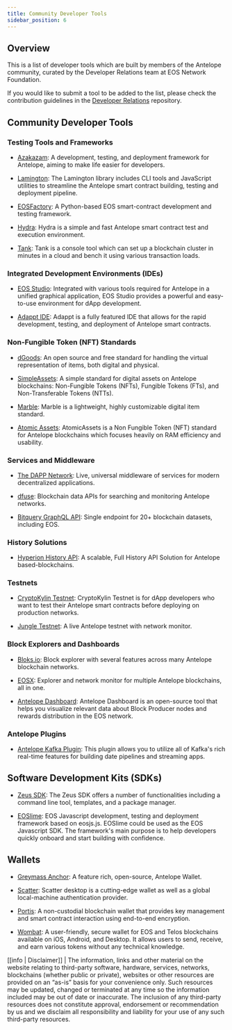 ```yaml
---
title: Community Developer Tools
sidebar_position: 6
---
```


## Overview

This is a list of developer tools which are built by members of the Antelope community, curated by the Developer Relations team at EOS Network Foundation.

If you would like to submit a tool to be added to the list, please check the contribution guidelines in the [Developer Relations](https://github.com/eosnetworkfoundation/devrel) repository.

## Community Developer Tools

### Testing Tools and Frameworks

* [Azakazam](https://github.com/azarusio/azakazam): A development, testing, and deployment framework for Antelope, aiming to make life easier for developers.

* [Lamington](https://github.com/CoinageCrypto/lamington): The Lamington library includes CLI tools and JavaScript utilities to streamline the Antelope smart contract building, testing and deployment pipeline.

* [EOSFactory](https://github.com/tokenika/eosfactory): A Python-based EOS smart-contract development and testing framework.

* [Hydra](https://klevoya.com/hydra/): Hydra is a simple and fast Antelope smart contract test and execution environment.

* [Tank](https://github.com/mixbytes/tank): Tank is a console tool which can set up a blockchain cluster in minutes in a cloud and bench it using various transaction loads.

### Integrated Development Environments (IDEs)

* [EOS Studio](https://www.eosstudio.io/): Integrated with various tools required for Antelope in a unified graphical application, EOS Studio provides a powerful and easy-to-use environment for dApp development.

* [Adappt IDE](https://github.com/eosrapid/adappt): Adappt is a fully featured IDE that allows for the rapid development, testing, and deployment of Antelope smart contracts.

### Non-Fungible Token (NFT) Standards

* [dGoods](https://github.com/MythicalGames/dgoods): An open source and free standard for handling the virtual representation of items, both digital and physical.

* [SimpleAssets](https://github.com/CryptoLions/SimpleAssets): A simple standard for digital assets on Antelope blockchains: Non-Fungible Tokens (NFTs), Fungible Tokens (FTs), and Non-Transferable Tokens (NTTs).

* [Marble](https://github.com/Dappetizer/marble-digital-items): Marble is a lightweight, highly customizable digital item standard.

* [Atomic Assets](https://github.com/pinknetworkx/atomicassets-contract): AtomicAssets is a Non Fungible Token (NFT) standard for Antelope blockchains which focuses heavily on RAM efficiency and usability.

### Services and Middleware

* [The DAPP Network](https://liquidapps.io/): Live, universal middleware of services for modern decentralized applications.

* [dfuse](https://www.dfuse.io/en): Blockchain data APIs for searching and monitoring Antelope networks.

* [Bitquery GraphQL API](https://bitquery.io/labs/graphql ): Single endpoint for 20+ blockchain datasets, including EOS.

### History Solutions

* [Hyperion History API](https://github.com/eosrio/Hyperion-History-API): A scalable, Full History API Solution for Antelope based-blockchains.

### Testnets

* [CryptoKylin Testnet](https://www.cryptokylin.io/): CryptoKylin Testnet is for dApp developers who want to test their Antelope smart contracts before deploying on production networks.

* [Jungle Testnet](https://github.com/EOS-Jungle-Testnet): A live Antelope testnet with network monitor.

### Block Explorers and Dashboards

* [Bloks.io](https://bloks.io/): Block explorer with several features across many Antelope blockchain networks.

* [EOSX](https://eosx.io): Explorer and network monitor for multiple Antelope blockchains, all in one.

* [Antelope Dashboard](https://github.com/eoscostarica/eosio-dashboard): Antelope Dashboard is an open-source tool that helps you visualize relevant data about Block Producer nodes and rewards distribution in the EOS network.

### Antelope Plugins

* [Antelope Kafka Plugin](https://github.com/TP-Lab/kafka_plugin): This plugin allows you to utilize all of Kafka's rich real-time features for building date pipelines and streaming apps.

## Software Development Kits (SDKs)

* [Zeus SDK](https://github.com/liquidapps-io/zeus-sdk): The Zeus SDK offers a number of functionalities including a command line tool, templates, and a package manager.

* [EOSlime](https://github.com/LimeChain/eoslime): EOS Javascript development, testing and deployment framework based on eosjs.js. EOSlime could be used as the EOS Javascript SDK. The framework's main purpose is to help developers quickly onboard and start building with confidence.

## Wallets

* [Greymass Anchor](https://github.com/greymass/anchor): A feature rich, open-source, Antelope Wallet.

* [Scatter](https://github.com/GetScatter/ScatterDesktop): Scatter desktop is a cutting-edge wallet as well as a global local-machine authentication provider.

* [Portis](https://docs.portis.io/#/): A non-custodial blockchain wallet that provides key management and smart contract interaction using end-to-end encryption.

* [Wombat](https://github.com/wombat-tech): A user-friendly, secure wallet for EOS and Telos blockchains available on iOS, Android, and Desktop. It allows users to send, receive, and earn various tokens without any technical knowledge.

[[info | Disclaimer]]
| The information, links and other material on the website relating to third-party software, hardware, services, networks, blockchains (whether public or private), websites or other resources are provided on an “as-is” basis for your convenience only.  Such resources may be updated, changed or terminated at any time so the information included may be out of date or inaccurate.  The inclusion of any third-party resources does not constitute approval, endorsement or recommendation by us and we disclaim all responsibility and liability for your use of any such third-party resources.
